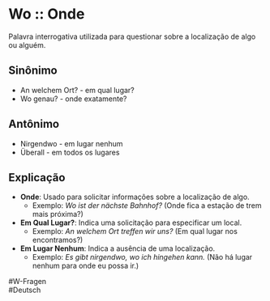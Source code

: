 # Wo :: Onde
Palavra interrogativa utilizada para questionar sobre a localização de algo ou alguém.

## Sinônimo
- An welchem Ort? - em qual lugar?  
- Wo genau? - onde exatamente?  

## Antônimo
- Nirgendwo - em lugar nenhum  
- Überall - em todos os lugares  

## Explicação
- **Onde**: Usado para solicitar informações sobre a localização de algo.
  - Exemplo: *Wo ist der nächste Bahnhof?* (Onde fica a estação de trem mais próxima?)
- **Em Qual Lugar?**: Indica uma solicitação para especificar um local.
  - Exemplo: *An welchem Ort treffen wir uns?* (Em qual lugar nos encontramos?)
- **Em Lugar Nenhum**: Indica a ausência de uma localização.
  - Exemplo: *Es gibt nirgendwo, wo ich hingehen kann.* (Não há lugar nenhum para onde eu possa ir.)

#W-Fragen  
#Deutsch
